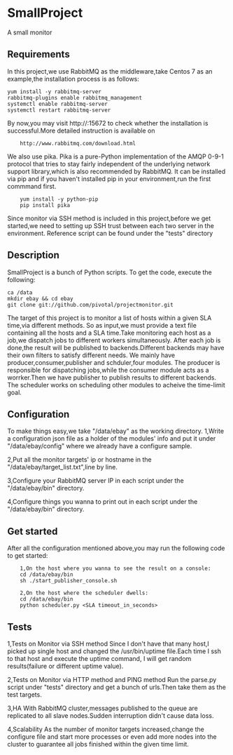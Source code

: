 # SmallProject
A small monitor

## Requirements
In this project,we use RabbitMQ as the middleware,take Centos 7 as an example,the installation process is as follows:

    yum install -y rabbitmq-server
    rabbitmq-plugins enable rabbitmq_management
    systemctl enable rabbitmq-server
    systemctl restart rabbitmq-server
    
By now,you may visit http://<host-ip>:15672 to check whether the installation is successful.More detailed instruction is available on 

		http://www.rabbitmq.com/download.html
		
We also use pika.
Pika is a pure-Python implementation of the AMQP 0-9-1 protocol that tries to stay fairly independent of the underlying network support library,which is also recommended by RabbitMQ.
It can be installed via pip and if you haven't installed pip in your environment,run the first commmand first.

		yum install -y python-pip
		pip install pika
		
Since monitor via SSH method is included in this project,before we get started,we need to setting up SSH trust between each two server in the environment.
Reference script can be found under the "tests" directory   

## Description
SmallProject is a bunch of Python scripts. To get the code, execute the following:

    ca /data
    mkdir ebay && cd ebay
    git clone git://github.com/pivotal/projectmonitor.git

The target of this project is to monitor a list of hosts within a given SLA time,via different methods.
So as input,we must provide a text file containing all the hosts and a SLA time.Take monitoring each host as a job,we dispatch jobs to different workers simultaneously.
After each job is done,the result will be published to backends.Different backends may have their own filters to satisfy different needs.
We mainly have producer,consumer,publisher and schduler,four modules.
The producer is responsible for dispatching jobs,while the consumer module acts as a worrker.Then we have publisher to publish results to different backends.
The scheduler works on scheduling other modules to acheive the time-limit goal. 


## Configuration
To make things easy,we take "/data/ebay" as the working directory.
1,Write a configuration json file as a holder of the modules' info and put it under "/data/ebay/config" where we already have a configure sample.

2,Put all the monitor targets' ip or hostname in the "/data/ebay/target_list.txt",line by line.

3,Configure your RabbitMQ server IP in each script under the "/data/ebay/bin" directory.

4,Configure things you wanna to print out in each script under the "/data/ebay/bin" directory.

## Get started

After all the configuration mentioned above,you may run the following code to get started:

		1,On the host where you wanna to see the result on a console:
		cd /data/ebay/bin
		sh ./start_publisher_console.sh
		
		2,On the host where the scheduler dwells:
		cd /data/ebay/bin
		python scheduler.py <SLA timeout_in_seconds>


## Tests
1,Tests on Monitor via SSH method
Since I don't have that many host,I picked up single host and changed the /usr/bin/uptime file.Each time I ssh to that host and execute the uptime command,
I will get random results(failure or different uptime value).

2,Tests on Monitor via HTTP method and PING method
Run the parse.py script under "tests" directory and get a bunch of urls.Then take them as the test targets.

3,HA
With RabbitMQ cluster,messages published to the queue are replicated to all slave nodes.Sudden interruption didn't cause data loss.

4,Scalability
As the number of monitor targets increased,change the configure file and start more processes or even add more nodes into the cluster to guarantee all jobs finished within the given time limit.
